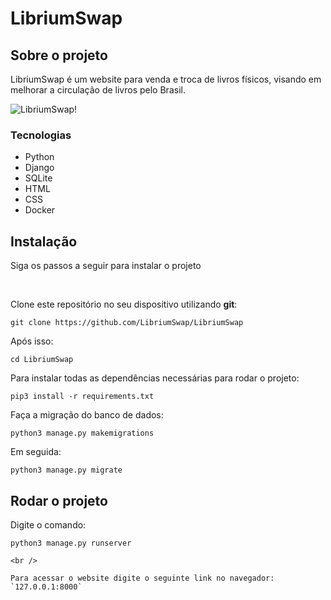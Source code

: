 # LibriumSwap


## Sobre o projeto
LibriumSwap é um website para venda e troca de livros físicos, visando em melhorar a circulação de livros pelo Brasil.

![LibriumSwap!](/ "Homepage LibriumSwap")


### Tecnologias

- Python
- Django
- SQLite
- HTML
- CSS
- Docker

## Instalação 
Siga os passos a seguir para instalar o projeto

<br />

Clone este repositório no seu dispositivo utilizando **git**:
~~~shell
git clone https://github.com/LibriumSwap/LibriumSwap
~~~

Após isso:
~~~shell
cd LibriumSwap
~~~
Para instalar todas as dependências necessárias para rodar o projeto:
~~~shell
pip3 install -r requirements.txt
~~~

Faça a migração do banco de dados:
~~~shell
python3 manage.py makemigrations
~~~

Em seguida:
~~~shell
python3 manage.py migrate
~~~

## Rodar o projeto

Digite o comando:
~~~shell
python3 manage.py runserver

<br />

Para acessar o website digite o seguinte link no navegador:
`127.0.0.1:8000`
